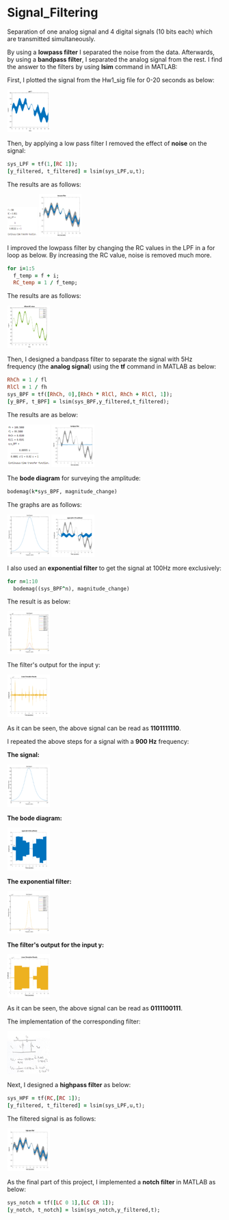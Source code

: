 # Signal_Filtering
Separation of one analog signal and 4 digital signals (10 bits each) which  are transmitted simultaneously.

By using a **lowpass filter** I separated the noise from the data. Afterwards, by using a **bandpass filter**, I separated the analog signal from the rest. I find the answer to the filters by using **lsim** command in MATLAB:

First, I plotted the signal from the Hw1_sig file for 0-20 seconds as below:

<img src="images/1.png" width="100" height="100">

Then, by applying a low pass filter I removed the effect of **noise** on the signal:

```ruby
sys_LPF = tf(1,[RC 1]);
[y_filtered, t_filtered] = lsim(sys_LPF,u,t);
```

The results are as follows:

<img src="images/2.png" width="70" height="70">

<img src="images/3.png" width="100" height="100">

I improved the lowpass filter by changing the RC values in the LPF in a for loop as below. By increasing the RC value, noise is removed much more.

```ruby
for i=1:5
  f_temp = f + i;
  RC_temp = 1 / f_temp;
```

The results are as follows:

<img src="images/4.png" width="100" height="100">

Then, I designed a bandpass filter to separate the signal with 5Hz frequency (the **analog signal**) using the **tf** command in MATLAB as below:

```ruby
RhCh = 1 / fl
RlCl = 1 / fh
sys_BPF = tf([RhCh, 0],[RhCh * RlCl, RhCh + RlCl, 1]);
[y_BPF, t_BPF] = lsim(sys_BPF,y_filtered,t_filtered);
```

The results are as below:

<img src="images/5.png" width="100" height="100">

<img src="images/6.png" width="100" height="100">

The **bode diagram** for surveying the amplitude:

```ruby
bodemag(k*sys_BPF, magnitude_change)
```

The graphs are as follows:

<img src="images/7.png" width="100" height="100">

<img src="images/8.png" width="100" height="100">

I also used an **exponential filter** to get the signal at 100Hz more exclusively:

```ruby
for n=1:10
  bodemag((sys_BPF^n), magnitude_change)
```

The result is as below:

<img src="images/9.png" width="100" height="100">

The filter's output for the input y:

<img src="images/10.png" width="100" height="100">

As it can be seen, the above signal can be read as **1101111110**.

I repeated the above steps for a signal with a **900 Hz** frequency:

**The signal:**

<img src="images/11.png" width="100" height="100">

**The bode diagram:**

<img src="images/12.png" width="100" height="100">

**The exponential filter:**

<img src="images/13.png" width="100" height="100">

**The filter's output for the input y:**

<img src="images/14.png" width="100" height="100">

As it can be seen, the above signal can be read as **0111100111**.

The implementation of the corresponding filter:

<img src="images/15.png" width="100" height="100">

Next, I designed a **highpass filter** as below:

```ruby
sys_HPF = tf(RC,[RC 1]);
[y_filtered, t_filtered] = lsim(sys_LPF,u,t);
```

The filtered signal is as follows:

<img src="images/16.png" width="100" height="100">

As the final part of this project, I implemented a **notch filter** in MATLAB as below:

```ruby
sys_notch = tf([LC 0 1],[LC CR 1]);
[y_notch, t_notch] = lsim(sys_notch,y_filtered,t);
```


